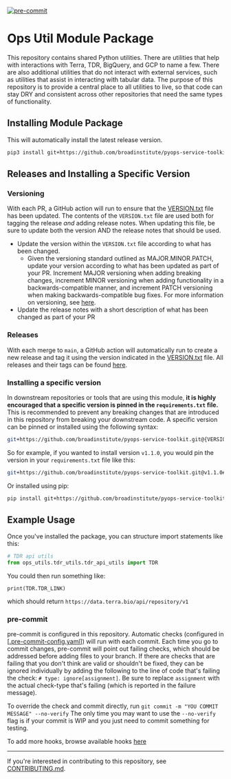[![pre-commit](https://img.shields.io/badge/pre--commit-enabled-brightgreen?logo=pre-commit)](https://github.com/pre-commit/pre-commit)

# Ops Util Module Package
This repository contains shared Python utilities. There are utilities that help with interactions with Terra, TDR,
BigQuery, and GCP to name a few. There are also additional utilities that do not interact with external services,
such as utilities that assist in interacting with tabular data. The purpose of this repository is to provide a
central place to all utilities to live, so that code can stay DRY and consistent across other repositories that need
the same types of functionality.

## Installing Module Package
This will automatically install the latest release version.
``` sh
pip3 install git+https://github.com/broadinstitute/pyops-service-toolkit.git#egg=pyops-service-toolkit
```

## Releases and Installing a Specific Version

### Versioning

With each PR, a GitHub action will run to ensure that the [VERSION.txt](VERSION.txt) file has been updated. The
contents of the `VERSION.txt` file are used both for tagging the release _and_ adding release notes. When updating
this file, be sure to update both the version AND the release notes that should be used.

* Update the version within the `VERSION.txt` file according to what has been changed.
  * Given the versioning standard outlined as MAJOR.MINOR.PATCH, update your version according to what has been updated
  as part of your PR. Increment MAJOR versioning when adding breaking changes, increment MINOR versioning when
  adding functionality in a backwards-compatible manner, and increment PATCH versioning when making
  backwards-compatible bug fixes. For more information on versioning, see [here](https://semver.org/).
* Update the release notes with a short description of what has been changed as part of your PR


### Releases
With each merge to `main`, a GitHub action will automatically run to create a new release and tag it using the
version indicated in the [VERSION.txt](VERSION.txt) file. All releases and their tags can be found [here](https://github.com/broadinstitute/pyops-service-toolkit/releases).

### Installing a specific version
In downstream repositories or tools that are using this module, **it is highly encouraged that a specific version is
pinned in the `requirements.txt` file.** This is recommended to prevent any breaking changes that are introduced in
this repository from breaking your downstream code. A specific version can be pinned or installed using the following syntax:

```bash
git+https://github.com/broadinstitute/pyops-service-toolkit.git@{VERSION_TAG}#egg=pyops-service-toolkit
```

So for example, if you wanted to install version `v1.1.0`, you would pin the version in your `requirements.txt` file
like this:
```bash
git+https://github.com/broadinstitute/pyops-service-toolkit.git@v1.1.0#egg=pyops-service-toolkit
```

Or installed using pip:
```bash
pip install git+https://github.com/broadinstitute/pyops-service-toolkit.git@v1.1.0#egg=pyops-service-toolkit
```

## Example Usage
Once you've installed the package, you can structure import statements like this:
``` python
# TDR api utils
from ops_utils.tdr_utils.tdr_api_utils import TDR
```

You could then run something like:
```
print(TDR.TDR_LINK)
```
which should return `https://data.terra.bio/api/repository/v1`


### pre-commit
pre-commit is configured in this repository. Automatic checks (configured in [[.pre-commit-config.yaml](.pre-commit-config.yaml)])
will run with each commit. Each time you go to commit changes, pre-commit will point out failing checks, which should
be addressed before adding files to your branch. If there are checks that are failing that you don't think are valid or
shouldn't be fixed, they can be ignored individually by adding the following to the line of code that's failing
the check: `# type: ignore[assignment]`. Be sure to replace `assignment` with the actual check-type that's failing
(which is reported in the failure message).

To override the check and commit directly, run `git commit -m "YOU COMMIT MESSAGE" --no-verify`
The only time you may want to use the `--no-verify` flag is if your commit is WIP and you just need to commit
something for testing.

To add more hooks, browse available hooks [here](https://pre-commit.com/hooks.html)

---
If you're interested in contributing to this repository, see [CONTRIBUTING.md](CONTRIBUTING.md).

